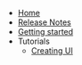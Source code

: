 <!-- docs/_sidebar.md -->

* [Home](/)
* [Release Notes](release-notes.md)
* [Getting started](getting_started.md)
* Tutorials
  * [Creating UI](pages/ui_desinger.md) 
